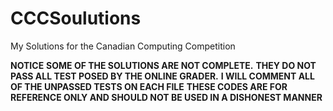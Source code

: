 # CCCSoulutions
My Solutions for the Canadian Computing Competition

**NOTICE**
**SOME OF THE SOLUTIONS ARE NOT COMPLETE.**
**THEY DO NOT PASS ALL TEST POSED BY THE ONLINE GRADER.** 
**I WILL COMMENT ALL OF THE UNPASSED TESTS ON EACH FILE**
**THESE CODES ARE FOR REFERENCE ONLY AND SHOULD NOT BE USED IN A DISHONEST MANNER**
